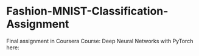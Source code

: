 # Fashion-MNIST-Classification-Assignment
Final assignment in Coursera Course: Deep Neural Networks with PyTorch here:

